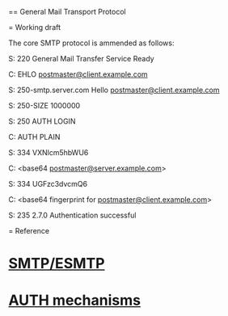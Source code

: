 == General Mail Transport Protocol 

= Working draft

The core SMTP protocol is ammended as follows:

S: 220 <fingerprint> General Mail Transfer Service Ready

C: EHLO postmaster@client.example.com

S: 250-smtp.server.com Hello postmaster@client.example.com

S: 250-SIZE 1000000

S: 250 AUTH LOGIN

C: AUTH PLAIN

S: 334 VXNlcm5hbWU6

C: <base64 postmaster@server.example.com>

S: 334 UGFzc3dvcmQ6

C: <base64 fingerprint for postmaster@client.example.com>

S: 235 2.7.0 Authentication successful
 
= Reference 

# [SMTP/ESMTP](https://www.samlogic.net/articles/smtp-commands-reference.htm)
# [AUTH mechanisms](https://www.samlogic.net/articles/smtp-commands-reference-auth.htm)
